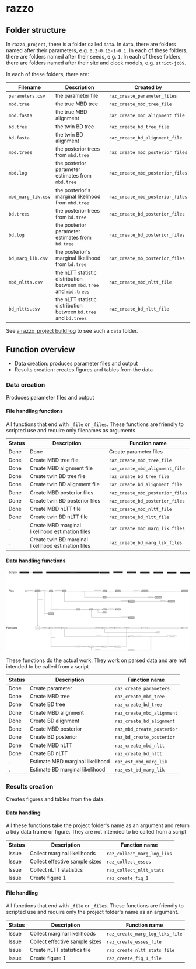 # razzo

## Folder structure

In `razzo_project`, there is a folder called `data`.
In `data`, there are folders named after their parameters, e.g. `0.2-0.15-1-0.1`.
In each of these folders, there are folders named after their seeds, e.g. `1`.
In each of these folders, there are folders named after their site and clock models, e.g. `strict-jc69`.

In each of these folders, there are:

Filename|Description|Created by
-------------|---------------------------------------|--------------------------
`parameters.csv`|the parameter file|`raz_create_parameter_files`
`mbd.tree`|the true MBD tree|`raz_create_mbd_tree_file`
`mbd.fasta`|the true MBD alignment|`raz_create_mbd_alignment_file`
`bd.tree`|the twin BD tree|`raz_create_bd_tree_file`
`bd.fasta`|the twin BD alignment|`raz_create_bd_alignment_file`
`mbd.trees`|the posterior trees from `mbd.tree`|`raz_create_mbd_posterior_files`
`mbd.log`|the posterior parameter estimates from `mbd.tree`|`raz_create_mbd_posterior_files`
`mbd_marg_lik.csv`|the posterior's marginal likelihood from `mbd.tree`|`raz_create_mbd_posterior_files`
`bd.trees`|the posterior trees from `bd.tree`|`raz_create_bd_posterior_files`
`bd.log`|the posterior parameter estimates from `bd.tree`|`raz_create_bd_posterior_files`
`bd_marg_lik.csv`|the posterior's marginal likelihood from `bd.tree`|`raz_create_mb_posterior_files`
`mbd_nltts.csv`|the nLTT statistic distribution between `mbd.tree` and `mbd.trees`|`raz_create_mbd_nltt_file`
`bd_nltts.csv`|the nLTT statistic distribution between `bd.tree` and `bd.trees`|`raz_create_bd_nltt_file`

See [a razzo_project build log](https://travis-ci.org/richelbilderbeek/razzo_project/jobs/457099656#L1789)
to see such a `data` folder.

## Function overview

 * Data creation: produces parameter files and output
 * Results creation: creates figures and tables from the data

### Data creation

Produces parameter files and output

#### File handling functions

All functions that end with `_file` or `_files`.
These functions are friendly to scripted use and
require only filenames as arguments.

Status|Description|Function name
---|---|---
Done|Done|Create parameter files|`raz_create_parameters_files`
Done|Create MBD tree file|`raz_create_mbd_tree_file`
Done|Create MBD alignment file|`raz_create_mbd_alignment_file`
Done|Create twin BD tree file|`raz_create_bd_tree_file`
Done|Create twin BD alignment file|`raz_create_bd_alignment_file`
Done|Create MBD posterior files|`raz_create_mbd_posterior_files`
Done|Create twin BD posterior files|`raz_create_bd_posterior_files`
Done|Create MBD nLTT file|`raz_create_mbd_nltt_file`
Done|Create twin BD nLTT file|`raz_create_bd_nltt_file`
.   |Create MBD marginal likelihood estimation files|`raz_create_mbd_marg_lik_files`
.   |Create twin BD marginal likelihood estimation files|`raz_create_bd_marg_lik_files`

#### Data handling functions

![Overview of the data handling functions](overview.png)

These functions do the actual work. 
They work on parsed data and are not intended to be called from a script

Status|Description|Function name
---|---|---
Done|Create parameter|`raz_create_parameters`
Done|Create MBD tree|`raz_create_mbd_tree`
Done|Create BD tree|`raz_create_bd_tree`
Done|Create MBD alignment|`raz_create_mbd_alignment`
Done|Create BD alignment|`raz_create_bd_alignment`
Done|Create MBD posterior|`raz_mbd_create_posterior`
Done|Create BD posterior|`raz_bd_create_posterior`
Done|Create MBD nLTT|`raz_create_mbd_nltt`
Done|Create BD nLTT|`raz_create_bd_nltt`
.   |Estimate MBD marginal likelihood|`raz_est_mbd_marg_lik`
.   |Estimate BD marginal likelihood|`raz_est_bd_marg_lik`

### Results creation

Creates figures and tables from the data.

#### Data handling

All these functions take the project folder's name as an argument
and return a tidy data frame or figure.
They are not intended to be called from a script

Status|Description|Function name
---|---|---
Issue|Collect marginal likelihoods|`raz_collect_marg_log_liks`
Issue|Collect effective sample sizes|`raz_collect_esses`
Issue|Collect nLTT statistics|`raz_collect_nltt_stats`
Issue|Create figure 1|`raz_create_fig_1`

#### File handling

All functions that end with `_file` or `_files`.
These functions are friendly to scripted use and
require only the project folder's name as an argument.

Status|Description|Function name
---|---|---
Issue|Collect marginal likelihoods|`raz_create_marg_log_liks_file`
Issue|Collect effective sample sizes|`raz_create_esses_file`
Issue|Create nLTT statistics file|`raz_create_nltt_stats_file`
Issue|Create figure 1|`raz_create_fig_1_file`
